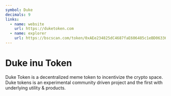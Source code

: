 ```yaml
---
symbol: Duke
decimals: 9
links:
  - name: website
    url: https://duketoken.com
  - name: explorer
    url: https://bscscan.com/token/0xAEe234825dC4687faE606485c1eBD06336052bCc
---
```


# Duke inu Token

Duke Token is a decentralized meme token to incentivize the crypto space. Duke tokens is an experimental community driven project and the first with underlying utility & products.
